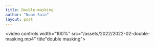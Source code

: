 ```yaml
---
title: Double-masking
author: "Noam Sain"
layout: post
---
```


<video controls width="100%" src="/assets/2022/2022-02-double-masking.mp4" title"double masking"></video>
